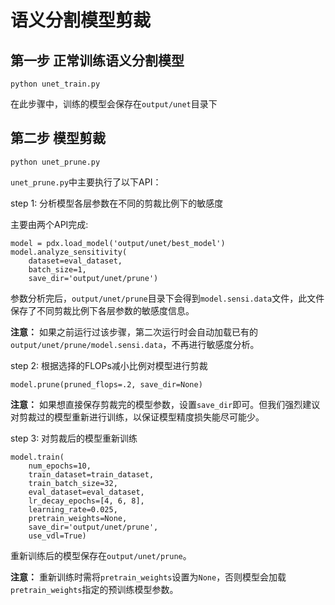 # 语义分割模型剪裁


## 第一步 正常训练语义分割模型

```
python unet_train.py
```

在此步骤中，训练的模型会保存在`output/unet`目录下


## 第二步 模型剪裁

```
python unet_prune.py
```

`unet_prune.py`中主要执行了以下API：

step 1: 分析模型各层参数在不同的剪裁比例下的敏感度

主要由两个API完成:

```
model = pdx.load_model('output/unet/best_model')
model.analyze_sensitivity(
    dataset=eval_dataset,
    batch_size=1,
    save_dir='output/unet/prune')
```

参数分析完后，`output/unet/prune`目录下会得到`model.sensi.data`文件，此文件保存了不同剪裁比例下各层参数的敏感度信息。

**注意：** 如果之前运行过该步骤，第二次运行时会自动加载已有的`output/unet/prune/model.sensi.data`，不再进行敏感度分析。

step 2: 根据选择的FLOPs减小比例对模型进行剪裁

```
model.prune(pruned_flops=.2, save_dir=None)
```

**注意：** 如果想直接保存剪裁完的模型参数，设置`save_dir`即可。但我们强烈建议对剪裁过的模型重新进行训练，以保证模型精度损失能尽可能少。


step 3: 对剪裁后的模型重新训练

```
model.train(
    num_epochs=10,
    train_dataset=train_dataset,
    train_batch_size=32,
    eval_dataset=eval_dataset,
    lr_decay_epochs=[4, 6, 8],
    learning_rate=0.025,
    pretrain_weights=None,
    save_dir='output/unet/prune',
    use_vdl=True)
```

重新训练后的模型保存在`output/unet/prune`。

**注意：** 重新训练时需将`pretrain_weights`设置为`None`，否则模型会加载`pretrain_weights`指定的预训练模型参数。
